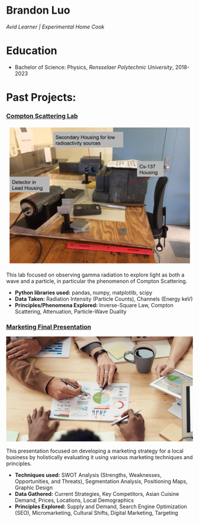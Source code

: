 # Brandon Luo
*Avid Learner | Experimental Home Cook*

# Education
* Bachelor of Science: Physics, *Rensselaer Polytechnic University*, 2018-2023

# Past Projects:

### [Compton Scattering Lab](https://bluoq.github.io/Portfolio/Compton%20Scattering%20Lab)
<img src= "Experimental%20Setup.png" alt="Experimental%Setup.png" style="border: 2 px solid black;">

This lab focused on observing gamma radiation to explore light as both a wave and a particle, in particular the phenomenon of Compton Scattering.
* **Python libraries used:** pandas, numpy, matplotlib, scipy
* **Data Taken:** Radiation Intensity (Particle Counts), Channels (Energy keV)
* **Principles/Phenomena Explored:** Inverse-Square Law, Compton Scattering, Attenuation, Particle-Wave Duality

### [Marketing Final Presentation](https://bluoq.github.io/Portfolio/Marketing%20Presentation)
<img src= "pexels-fauxels-3184292.jpg" alt="Marketing Presentation jpg" style="border: 2 px solid black;">

This presentation focused on developing a marketing strategy for a local business by holistically evaluating it using various marketing techniques and principles.
* **Techniques used:** SWOT Analysis (Strengths, Weaknesses, Opportunities, and Threats), Segmentation Analysis, Positioning Maps, Graphic Design
* **Data Gathered:** Current Strategies, Key Competitors, Asian Cuisine Demand, Prices, Locations, Local Demographics
* **Principles Explored:** Supply and Demand, Search Engine Optimization (SEO), Micromarketing, Cultural Shifts, Digital Marketing, Targeting

